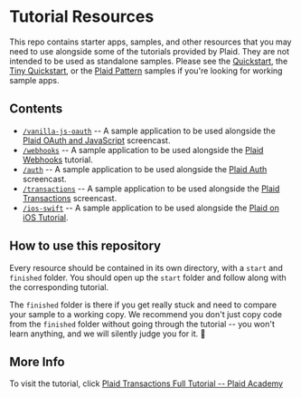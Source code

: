 # Tutorial Resources

This repo contains starter apps, samples, and other resources that you may need to use alongside some of the tutorials provided by Plaid. They are not intended to be used as standalone samples. Please see the [Quickstart](https://github.com/plaid/quickstart), the [Tiny Quickstart](https://github.com/plaid/tiny-quickstart), or the [Plaid Pattern](https://github.com/plaid/pattern) samples if you're looking for working sample apps.

## Contents
* [`/vanilla-js-oauth`](https://github.com/plaid/tutorial-resources/tree/main/vanilla-js-oauth) -- A sample application to be used alongside the [Plaid OAuth and JavaScript](https://www.youtube.com/watch?v=E0GwNBFVGik) screencast. 
* [`/webhooks`](https://github.com/plaid/tutorial-resources/tree/main/webhooks) -- A sample application to be used alongside the [Plaid Webhooks](https://www.youtube.com/watch?v=0E0KEAVeDyc) tutorial. 
* [`/auth`](https://github.com/plaid/tutorial-resources/tree/main/auth) -- A sample application to be used alongside the [Plaid Auth](https://www.youtube.com/watch?v=FlZ5nzlIq74) screencast.
* [`/transactions`](https://github.com/plaid/tutorial-resources/tree/main/transactions) -- A sample application to be used alongside the [Plaid Transactions](https://www.youtube.com/watch?v=hBiKJ6vTa4g) screencast. 
* [`/ios-swift`](https://github.com/plaid/tutorial-resources/tree/main/ios-swift) -- A sample application to be used alongside the [Plaid on iOS Tutorial](https://www.youtube.com/watch?v=9fgmW38usTo). 

## How to use this repository

Every resource should be contained in its own directory, with a `start` and `finished` folder. You should open up the `start` folder and follow along with the corresponding tutorial.

The `finished` folder is there if you get really stuck and need to compare your sample to a working copy. We recommend you don't just copy code from the `finished` folder without going through the tutorial -- you won't learn anything, and we will silently judge you for it. :eyes:

## More Info 
To visit the tutorial, click [Plaid Transactions Full Tutorial -- Plaid Academy](https://www.youtube.com/watch?v=Pin0-ceDKcI)

